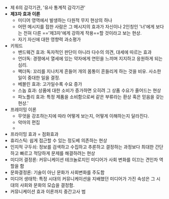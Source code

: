 - 제 6의 감각기관, '유사 통계적 감각기관'
- **제3자 효과 이론**
	- 미디어 영역에서 발생하는 다원적 무지 현상의 하나
	- 어떤 메시지를 접한 사람은 그 메시지의 효과가 자신이나 2인칭인 '너'에게 보다는 전혀 다른 =='제3자'에게 강하게 작용==할 것이라고 보는 현상.
	- 자기 자신에 대한 영향력 과소평가
- 키워드
	- 밴드웨건 효과: 독자적인 판단이 아니라 다수의 의견, 대세에 따르는 효과
	- 언더독: 경쟁에서 열세에 있는 약자에게 연민을 느끼며 지지하고 응원하게 되는 심리.
	- 왝더독: 꼬리를 지나치게 흔들어 개의 몸통이 흔들리게 하는 것을 비유. 사소한 일이 중대한 일을 결정.
	- 베블린 효과: 고가일수록 수요 증가
	- 스놉 효과: 상품에 대한 소비가 증가하면 오히려 그 상품 수요가 줄어드는 현상
	- 파노플리 효과: 특정 제품을 소비함으로써 같은 부류라는 환상 혹은 믿음을 갖는 현상.'
- 프레이밍 이론
	- 무엇을 강조하는지에 따라 어떻게 보는지, 어떻게 이해하는지 달라진다.
	- 악마의 편집
	- 
- 프라이밍 효과 = 점화효과
- 휴리스틱: 쉽게 접근할 수 있는 정도베 의존하는 현상
- 인지적 구두쇠: 정보를 검색하고 수집하고 추론하고 결정하는 과정보다 최대한 간단하고 빠르고 적당하게 문제를 해결하려는 현상
- 미디어 결정론: 커뮤니케이션 테크놀로지인 미디어가 사회 변화를 이끄는 견인차 역할을 함
- 문화결정론: 기술이 아닌 문화가 사회변화를 주도함
- 미디어 생태학: 특정 시대의 커뮤니케이션을 지배했던 미디어가 가진 속성은 그 시대의 사회와 문화의 모습을 결정함.
- 커뮤니케이션 효과 이론까지 중간고사 범